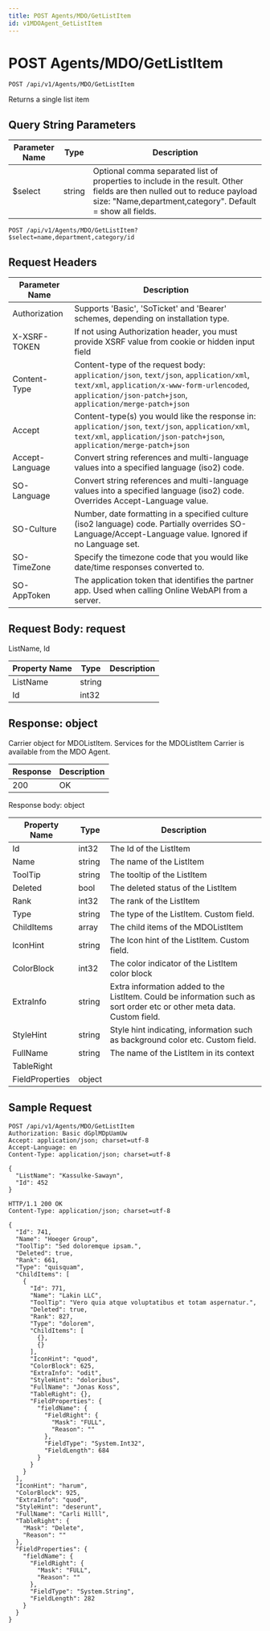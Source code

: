 ```yaml
---
title: POST Agents/MDO/GetListItem
id: v1MDOAgent_GetListItem
---
```


# POST Agents/MDO/GetListItem

```http
POST /api/v1/Agents/MDO/GetListItem
```

Returns a single list item







## Query String Parameters

| Parameter Name | Type |  Description |
|----------------|------|--------------|
| $select | string |  Optional comma separated list of properties to include in the result. Other fields are then nulled out to reduce payload size: "Name,department,category". Default = show all fields. |

```http
POST /api/v1/Agents/MDO/GetListItem?$select=name,department,category/id
```


## Request Headers

| Parameter Name | Description |
|----------------|-------------|
| Authorization  | Supports 'Basic', 'SoTicket' and 'Bearer' schemes, depending on installation type. |
| X-XSRF-TOKEN   | If not using Authorization header, you must provide XSRF value from cookie or hidden input field |
| Content-Type | Content-type of the request body: `application/json`, `text/json`, `application/xml`, `text/xml`, `application/x-www-form-urlencoded`, `application/json-patch+json`, `application/merge-patch+json` |
| Accept         | Content-type(s) you would like the response in: `application/json`, `text/json`, `application/xml`, `text/xml`, `application/json-patch+json`, `application/merge-patch+json` |
| Accept-Language | Convert string references and multi-language values into a specified language (iso2) code. |
| SO-Language | Convert string references and multi-language values into a specified language (iso2) code. Overrides Accept-Language value. |
| SO-Culture | Number, date formatting in a specified culture (iso2 language) code. Partially overrides SO-Language/Accept-Language value. Ignored if no Language set. |
| SO-TimeZone | Specify the timezone code that you would like date/time responses converted to. |
| SO-AppToken | The application token that identifies the partner app. Used when calling Online WebAPI from a server. |

## Request Body: request  

ListName, Id 

| Property Name | Type |  Description |
|----------------|------|--------------|
| ListName | string |  |
| Id | int32 |  |


## Response: object

Carrier object for MDOListItem.
Services for the MDOListItem Carrier is available from the <see cref="T:SuperOffice.CRM.Services.IMDOAgent">MDO Agent</see>.

| Response | Description |
|----------------|-------------|
| 200 | OK |

Response body: object

| Property Name | Type |  Description |
|----------------|------|--------------|
| Id | int32 | The Id of the ListItem |
| Name | string | The name of the ListItem |
| ToolTip | string | The tooltip of the ListItem |
| Deleted | bool | The deleted status of the ListItem |
| Rank | int32 | The rank of the ListItem |
| Type | string | The type of the ListItem. Custom field. |
| ChildItems | array | The child items of the MDOListItem |
| IconHint | string | The Icon hint of the ListItem. Custom field. |
| ColorBlock | int32 | The color indicator of the ListItem color block |
| ExtraInfo | string | Extra information added to the ListItem. Could be information such as sort order etc or other meta data. Custom field. |
| StyleHint | string | Style hint indicating, information such as background color etc. Custom field. |
| FullName | string | The name of the ListItem in its context |
| TableRight |  |  |
| FieldProperties | object |  |

## Sample Request

```http!
POST /api/v1/Agents/MDO/GetListItem
Authorization: Basic dGplMDpUamUw
Accept: application/json; charset=utf-8
Accept-Language: en
Content-Type: application/json; charset=utf-8

{
  "ListName": "Kassulke-Sawayn",
  "Id": 452
}
```

```http_
HTTP/1.1 200 OK
Content-Type: application/json; charset=utf-8

{
  "Id": 741,
  "Name": "Hoeger Group",
  "ToolTip": "Sed doloremque ipsam.",
  "Deleted": true,
  "Rank": 661,
  "Type": "quisquam",
  "ChildItems": [
    {
      "Id": 771,
      "Name": "Lakin LLC",
      "ToolTip": "Vero quia atque voluptatibus et totam aspernatur.",
      "Deleted": true,
      "Rank": 827,
      "Type": "dolorem",
      "ChildItems": [
        {},
        {}
      ],
      "IconHint": "quod",
      "ColorBlock": 625,
      "ExtraInfo": "odit",
      "StyleHint": "doloribus",
      "FullName": "Jonas Koss",
      "TableRight": {},
      "FieldProperties": {
        "fieldName": {
          "FieldRight": {
            "Mask": "FULL",
            "Reason": ""
          },
          "FieldType": "System.Int32",
          "FieldLength": 684
        }
      }
    }
  ],
  "IconHint": "harum",
  "ColorBlock": 925,
  "ExtraInfo": "quod",
  "StyleHint": "deserunt",
  "FullName": "Carli Hilll",
  "TableRight": {
    "Mask": "Delete",
    "Reason": ""
  },
  "FieldProperties": {
    "fieldName": {
      "FieldRight": {
        "Mask": "FULL",
        "Reason": ""
      },
      "FieldType": "System.String",
      "FieldLength": 282
    }
  }
}
```